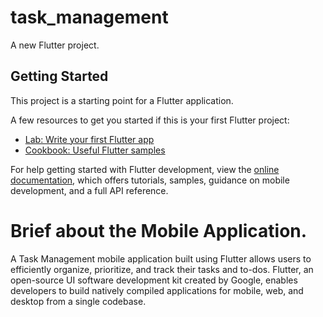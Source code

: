 # task_management

A new Flutter project.

## Getting Started

This project is a starting point for a Flutter application.

A few resources to get you started if this is your first Flutter project:

- [Lab: Write your first Flutter app](https://docs.flutter.dev/get-started/codelab)
- [Cookbook: Useful Flutter samples](https://docs.flutter.dev/cookbook)

For help getting started with Flutter development, view the
[online documentation](https://docs.flutter.dev/), which offers tutorials,
samples, guidance on mobile development, and a full API reference.

# Brief about the Mobile Application.

A Task Management mobile application built using Flutter allows users to efficiently organize, prioritize, and track their tasks and to-dos. Flutter, an open-source UI software development kit created by Google, enables developers to build natively compiled applications for mobile, web, and desktop from a single codebase.
